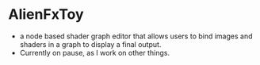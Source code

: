# AlienFxToy

- a node based shader graph editor that allows users to bind images and shaders in a graph to display a final output.
- Currently on pause, as I work on other things.
